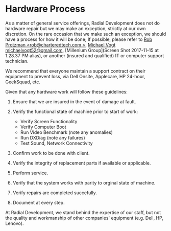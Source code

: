 # Hardware Process

As a matter of general service offerings, Radial Development does not do
hardware repair but we may make an exception, strictly at our own discretion.
On the rare occasion that we make such an exception, we should have a process
for how it will be done; If possible, please refer to [Rob Protzman <rob@charteredtech.com >](mailto:rob@charteredtech.com), [Michael Vogt <michaelvogt52@gmail.com>](mailto:michaelvogt52@gmail.com), [Millenium Group](Screen Shot 2017-11-15 at 1.28.37 PM alias), or another (insured and
qualified) IT or computer support technician.

We recommend that everyone maintain a support contract on their equipment to
prevent loss, via Dell Onsite, Applecare, HP 24-hour, GeekSquad, etc.

Given that any hardware work will follow these guidelines:

1. Ensure that we are insured in the event of damage at fault.

1. Verify the functional state of machine prior to start of work:
    - Verify Screen Functionality
    - Verify Computer Boot
    - Run Video Benchmark (note any anomalies)
    - Run DXDiag (note any failures)
    - Test Sound, Network Connectivity

1. Confirm work to be done with client.

1. Verify the integrity of replacement parts if available or applicable.

1. Perform service.

1. Verify that the system works with parity to orginal state of machine.

1. Verify repairs are completed succefully.

1. Document at every step.

At Radial Development, we stand behind the expertise of our staff, but not the
quality and workmanship of other companies' equipment (e.g. Dell, HP, Lenovo).
